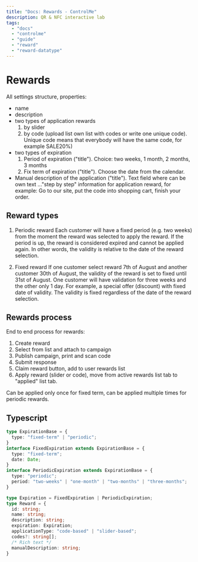 ```yaml
---
title: "Docs: Rewards - ControlMe"
description: QR & NFC interactive lab
tags:
  - "docs"
  - "controlme"
  - "guide"
  - "reward"
  - "reward-datatype"
---
```


# Rewards
All settings structure, properties:

- name
- description
- two types of application rewards 
  1. by slider 
  2. by code (upload list own list with codes or write one unique code). Unique code means that everybody will have the same code, for example SALE20%)
- two types of expiration
  1. Period of expiration ("title"). Choice: two weeks, 1 month, 2 months, 3 months
  2. Fix term of expiration ("title"). Choose the date from the calendar. 
- Manual description of the application ("title"). Text field where can be own text ..."step by step" information for application reward, for example: Go to our site, put the code into shopping cart, finish your order. 

## Reward types
1. Periodic reward
Each customer will have a fixed period (e.g. two weeks) from the moment the reward was selected to apply the reward. If the period is up, the reward is considered expired and cannot be applied again. In other words, the validity is relative to the date of the reward selection.

2. Fixed reward
If one customer select reward 7th of August and another customer 30th of August, the validity of the reward is set to fixed until 31st of August. One customer will have validation for three weeks and the other only 1 day. For example, a special offer (discount) with fixed date of validity. The validity is fixed regardless of the date of the reward selection.

## Rewards process
End to end process for rewards:

1. Create reward
2. Select from list and attach to campaign
3. Publish campaign, print and scan code
4. Submit response
5. Claim reward button, add to user rewards list
6. Apply reward (slider or code), move from active rewards list tab to "applied" list tab. 

Can be applied only once for fixed term, can be applied multiple times for periodic rewards.

## Typescript
```typescript
type ExpirationBase = {
  type: "fixed-term" | "periodic";
}
interface FixedExpiration extends ExpirationBase = {
  type: "fixed-term";
  date: Date;
}
interface PeriodicExpiration extends ExpirationBase = {
  type: "periodic";
  period: "two-weeks" | "one-month" | "two-months" | "three-months";
}

type Expiration = FixedExpiration | PeriodicExpiration;
type Reward = {
  id: string;
  name: string;
  description: string;
  expiration: Expiration;
  applicationType: "code-based" | "slider-based";
  codes?: string[];
  /* Rich text */
  manualDescription: string;
}
```